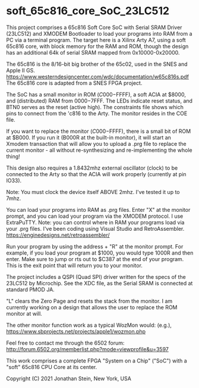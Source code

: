# soft_65c816_core_SoC_23LC512

This project comprises a 65c816 Soft Core SoC with Serial SRAM Driver (23LC512) and XMODEM Bootloader to load your programs into RAM from a PC via a terminal program. The target here is a Xilinx Arty A7, using a soft 65c816 core, with block memory for the RAM and ROM, though the design has an additional 64k of serial SRAM mapped from 0x10000-0x20000.

The 65c816 is the 8/16-bit big brother of the 65c02, used in the SNES and Apple II GS. https://www.westerndesigncenter.com/wdc/documentation/w65c816s.pdf The 65c816 core is adapted from a SNES FPGA project.

The SoC has a small monitor in ROM ($C000-$FFFF), a soft ACIA at $8000, and (distributed) RAM from $0000-$7FFF. The LEDs indicate reset status, and BTN0 serves as the reset (active high). The constraints file shows which pins to connect from the 'c816 to the Arty. The monitor resides in the COE file.

If you want to replace the monitor ($C000-$FFFF), there is a small bit of ROM at $B000. If you run it (B000R at the  built-in monitor), it will start an Xmodem transaction that will allow you to upload a .prg file to replace the current monitor - all without re-synthesizing and re-implementing the whole thing! 

This design also requires a 1.8432mhz external oscillator (clock) to be connected to the Arty so that the ACIA will work properly (currently at pin IO33).

Note: You must clock the device itself ABOVE 2mhz. I've tested it up to 7mhz.

You can load your programs into RAM as .prg files. Enter "X" at the monitor prompt, and you can load your program via the XMODEM protocol. I use ExtraPuTTY. Note: you can control where in RAM your programs load via your .prg files. I've been coding using Visual Studio and RetroAssembler. https://enginedesigns.net/retroassembler/

Run your program by using the address + "R" at the monitor prompt. For example, if you load your program at $1000, you would type 1000R and then enter. Make sure to jump or rts out to $C387 at the end of your program. This is the exit point that will return you to your monitor.

The project includes a QSPI (Quad SPI) driver written for the specs of the 23LC512 by Microchip. See the XDC file, as the Serial SRAM is connected at standard PMOD JA.

"L" clears the Zero Page and resets the stack from the monitor. I am currently working on a design that allows the user to replace the ROM monitor at will.

The other monitor function work as a typical WozMon would: (e.g.), https://www.sbprojects.net/projects/apple1/wozmon.php

Feel free to contact me through the 6502 forum: http://forum.6502.org/memberlist.php?mode=viewprofile&u=3597

This work comprises a complete FPGA "System on a Chip" ("SoC") with a "soft" 65c816 CPU Core at its center.

Copyright (C) 2021  Jonathan Stein, New York, USA

